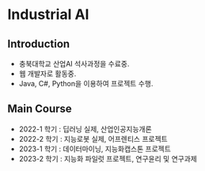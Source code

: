 # **Industrial AI** 

## Introduction

* 충북대학교 산업AI 석사과정을 수료중.
* 웹 개발자로 활동중.
* Java, C#, Python을 이용하여 프로젝트 수행. 

## Main Course
*  2022-1 학기 : 딥러닝 실제, 산업인공지능개론
*  2022-2 학기 : 지능로봇 실제, 어프렌티스 프로젝트
*  2023-1 학기 : 데이터마이닝, 지능화캡스톤 프로젝트
*  2023-2 학기 : 지능화 파일럿 프로젝트, 연구윤리 및 연구과제
